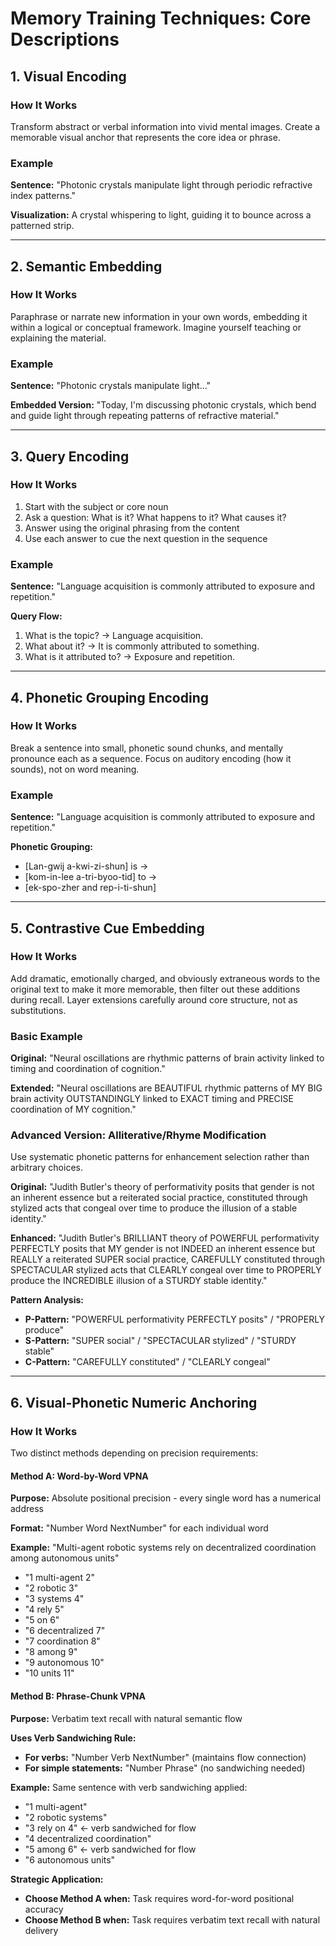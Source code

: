 # Memory Training Techniques: Core Descriptions

## 1. Visual Encoding

### How It Works
Transform abstract or verbal information into vivid mental images. Create a memorable visual anchor that represents the core idea or phrase.

### Example
**Sentence:** "Photonic crystals manipulate light through periodic refractive index patterns."

**Visualization:** A crystal whispering to light, guiding it to bounce across a patterned strip.

---

## 2. Semantic Embedding

### How It Works
Paraphrase or narrate new information in your own words, embedding it within a logical or conceptual framework. Imagine yourself teaching or explaining the material.

### Example
**Sentence:** "Photonic crystals manipulate light..."

**Embedded Version:** "Today, I'm discussing photonic crystals, which bend and guide light through repeating patterns of refractive material."

---

## 3. Query Encoding

### How It Works
1. Start with the subject or core noun
2. Ask a question: What is it? What happens to it? What causes it?
3. Answer using the original phrasing from the content
4. Use each answer to cue the next question in the sequence

### Example
**Sentence:** "Language acquisition is commonly attributed to exposure and repetition."

**Query Flow:**
1. What is the topic? → Language acquisition.
2. What about it? → It is commonly attributed to something.
3. What is it attributed to? → Exposure and repetition.

---

## 4. Phonetic Grouping Encoding

### How It Works
Break a sentence into small, phonetic sound chunks, and mentally pronounce each as a sequence. Focus on auditory encoding (how it sounds), not on word meaning.

### Example
**Sentence:** "Language acquisition is commonly attributed to exposure and repetition."

**Phonetic Grouping:** 
- [Lan-gwij a-kwi-zi-shun] is → 
- [kom-in-lee a-tri-byoo-tid] to → 
- [ek-spo-zher and rep-i-ti-shun]

---

## 5. Contrastive Cue Embedding

### How It Works
Add dramatic, emotionally charged, and obviously extraneous words to the original text to make it more memorable, then filter out these additions during recall. Layer extensions carefully around core structure, not as substitutions.

### Basic Example
**Original:** "Neural oscillations are rhythmic patterns of brain activity linked to timing and coordination of cognition."

**Extended:** "Neural oscillations are BEAUTIFUL rhythmic patterns of MY BIG brain activity OUTSTANDINGLY linked to EXACT timing and PRECISE coordination of MY cognition."

### Advanced Version: Alliterative/Rhyme Modification
Use systematic phonetic patterns for enhancement selection rather than arbitrary choices.

**Original:** "Judith Butler's theory of performativity posits that gender is not an inherent essence but a reiterated social practice, constituted through stylized acts that congeal over time to produce the illusion of a stable identity."

**Enhanced:** "Judith Butler's BRILLIANT theory of POWERFUL performativity PERFECTLY posits that MY gender is not INDEED an inherent essence but REALLY a reiterated SUPER social practice, CAREFULLY constituted through SPECTACULAR stylized acts that CLEARLY congeal over time to PROPERLY produce the INCREDIBLE illusion of a STURDY stable identity."

**Pattern Analysis:**
- **P-Pattern:** "POWERFUL performativity PERFECTLY posits" / "PROPERLY produce"
- **S-Pattern:** "SUPER social" / "SPECTACULAR stylized" / "STURDY stable"  
- **C-Pattern:** "CAREFULLY constituted" / "CLEARLY congeal"

---

## 6. Visual-Phonetic Numeric Anchoring

### How It Works
Two distinct methods depending on precision requirements:

#### Method A: Word-by-Word VPNA
**Purpose:** Absolute positional precision - every single word has a numerical address

**Format:** "Number Word NextNumber" for each individual word

**Example:** "Multi-agent robotic systems rely on decentralized coordination among autonomous units"
- "1 multi-agent 2"
- "2 robotic 3" 
- "3 systems 4"
- "4 rely 5"
- "5 on 6"
- "6 decentralized 7"
- "7 coordination 8"
- "8 among 9"
- "9 autonomous 10"
- "10 units 11"

#### Method B: Phrase-Chunk VPNA
**Purpose:** Verbatim text recall with natural semantic flow

**Uses Verb Sandwiching Rule:**
- **For verbs:** "Number Verb NextNumber" (maintains flow connection)
- **For simple statements:** "Number Phrase" (no sandwiching needed)

**Example:** Same sentence with verb sandwiching applied:
- "1 multi-agent"
- "2 robotic systems" 
- "3 rely on 4" ← verb sandwiched for flow
- "4 decentralized coordination"
- "5 among 6" ← verb sandwiched for flow  
- "6 autonomous units"

**Strategic Application:**
- **Choose Method A when:** Task requires word-for-word positional accuracy
- **Choose Method B when:** Task requires verbatim text recall with natural delivery